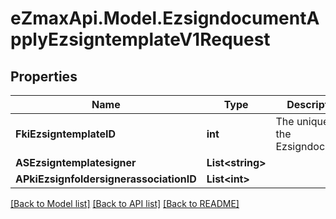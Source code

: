 
# eZmaxApi.Model.EzsigndocumentApplyEzsigntemplateV1Request

## Properties

Name | Type | Description | Notes
------------ | ------------- | ------------- | -------------
**FkiEzsigntemplateID** | **int** | The unique ID of the Ezsigndocument | 
**ASEzsigntemplatesigner** | **List&lt;string&gt;** |  | 
**APkiEzsignfoldersignerassociationID** | **List&lt;int&gt;** |  | 

[[Back to Model list]](../README.md#documentation-for-models)
[[Back to API list]](../README.md#documentation-for-api-endpoints)
[[Back to README]](../README.md)

